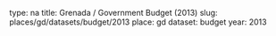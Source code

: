 type: na
title: Grenada / Government Budget (2013)
slug: places/gd/datasets/budget/2013
place: gd
dataset: budget
year: 2013
